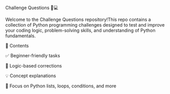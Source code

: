 Challenge Questions 🧠💻

Welcome to the Challenge Questions repository!This repo contains a collection of Python programming challenges designed to test and improve your coding logic, problem-solving skills, and understanding of Python fundamentals.

📁 Contents

✅ Beginner-friendly tasks

🔄 Logic-based corrections

💡 Concept explanations

🐍 Focus on Python lists, loops, conditions, and more


